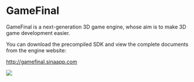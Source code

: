 GameFinal
=========

GameFinal is a next-generation 3D game engine, whose aim is to make 3D game development easier.

You can download the precompiled SDK and view the complete documents from the engine website:

<a href="http://gamefinal.sinaapp.com" target="_blank">http://gamefinal.sinaapp.com</a>

<img src="https://raw.githubusercontent.com/woyaofacai/GameFinal/master/Tutorials/img/website.png"/><br/>

